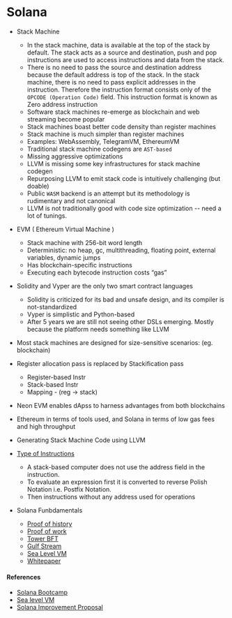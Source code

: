 # Solana

- Stack Machine
    - In the stack machine, data is available at the top of the stack by default. The stack acts as a source and destination, push and pop instructions are used to access instructions and data from the stack. 
    - There is no need to pass the source and destination address because the default address is top of the stack. In the stack machine, there is no need to pass explicit addresses in the instruction. Therefore the instruction format consists only of the `OPCODE (Operation Code)` field. This instruction format is known as Zero address instruction
    - Software stack machines re-emerge as blockchain and web streaming become popular
    - Stack machines boast better code density than register machines
    - Stack machine is much simpler than register machines
    - Examples: WebAssembly, TelegramVM, EthereumVM
    - Traditional stack machine codegens are `AST-based`
    - Missing aggressive optimizations
    - LLVM is missing some key infrastructures for stack machine codegen
    -  Repurposing LLVM to emit stack code is intuitively challenging (but doable)
    -  Public `WASM` backend is an attempt but its methodology is rudimentary and not canonical
    -  LLVM is not traditionally good with code size optimization -- need a lot of tunings.

- EVM ( Ethereum Virtual Machine )
    - Stack machine with 256-bit word length
    - Deterministic: no heap, gc, multithreading, floating point, external variables, dynamic jumps
    - Has blockchain-specific instructions
    - Executing each bytecode instruction costs “gas”

- Solidity and Vyper are the only two smart contract languages
    - Solidity is criticized for its bad and unsafe design, and its compiler is not-standardized
    - Vyper is simplistic and Python-based
    - After 5 years we are still not seeing other DSLs emerging. Mostly because the platform needs something like LLVM

-  Most stack machines are designed for size-sensitive scenarios: (eg. blockchain)

- Register allocation pass is replaced by Stackification pass
    - Register-based Instr
    - Stack-based Instr
    - Mapping - (reg -> stack)

- Neon EVM enables dApss to harness advantages from both blockchains 
- Ethereum in terms of tools used, and Solana in terms of low gas fees and high throughput
- Generating Stack Machine Code using LLVM

- [Type of Instructions](https://www.geeksforgeeks.org/computer-organization-instruction-formats-zero-one-two-three-address-instruction/)
    - A stack-based computer does not use the address field in the instruction. 
    - To evaluate an expression first it is converted to reverse Polish Notation i.e. Postfix Notation. 
    - Then instructions without any address used for operations

- Solana Funbdamentals
    - [Proof of history](https://medium.com/solana-labs/proof-of-history-a-clock-for-blockchain-cf47a61a9274)
    - [Proof of work](https://grisha.org/blog/2018/01/23/explaining-proof-of-work/)
    - [Tower BFT](https://medium.com/solana-labs/tower-bft-solanas-high-performance-implementation-of-pbft-464725911e79)
    - [Gulf Stream](https://medium.com/solana-labs/gulf-stream-solanas-mempool-less-transaction-forwarding-protocol-d342e72186ad)
    - [Sea Level VM](https://medium.com/solana-labs/sealevel-parallel-processing-thousands-of-smart-contracts-d814b378192)
    - [Whitepaper](https://solana.com/solana-whitepaper.pdf)

#### References
- [Solana Bootcamp](https://www.soldev.app/library/playlist/solana-bootcamp-advanced)
- [Sea level VM](https://medium.com/solana-labs/sealevel-parallel-processing-thousands-of-smart-contracts-d814b378192)
- [Solana Improvement Proposal](https://github.com/solana-foundation/solana-improvement-documents/tree/main/proposals)